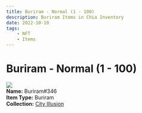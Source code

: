 ```yaml
---
title: Buriram - Normal (1 - 100)
description: Buriram Items in Chia Inventory
date: 2022-10-10
tags:
    - NFT
    - Items
---
```


# Buriram - Normal (1 - 100)
<div class="item_thumbnail">
<img loading="lazy" src="https://zcxti56tpcj4byysofl4a6i4kqw7q7c5v5fxv4sbibvtsujq.arweave.net/yK80d9N4k8DjEnFXw-HkcVC34fF2vS3_ryQUBrOVEwk"><br/>
<div><strong>Name:</strong> Buriram#346</div>
<div><strong>Item Type:</strong> Buriram</div>
<div><strong>Collection:</strong> <a href="https://www.spacescan.io/xch/nft/collection/col1lend2dcn558km4wcwta4xnkfv3xpcmlp9kyt0m909emvfxechlyqdl5ndg">City Illusion</a></div>
</div>

